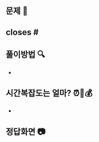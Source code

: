 <!-- 제목형식: 이슈번호-아이디 ex) 10-gon125 -->
<!-- 자동 이슈링킹 방법: 본문 아무곳에 키워드 #이슈번호를 추가한다. ex) closes #10 -->
## 문제 :memo:
closes #
- 
## 풀이방법 :mag:
- 

<!-- 시간 복잡도를 적고 산출 근거를 대략 적어봅시다.-->
## 시간복잡도는 얼마? ⏰🤑💰
- 

## 정답화면 :camera:

<!-- 정답화면 스크린샷을 포함해주세요!-->

